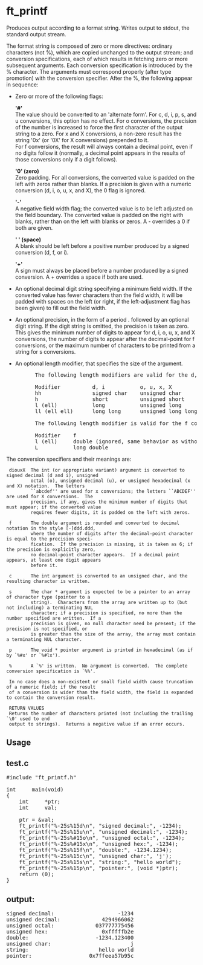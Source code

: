 # ft_printf


Produces output according to a format string.  Writes output to stdout, the standard output stream.

The format string is composed of zero or more directives: ordinary characters (not %), which are copied unchanged to the 
output stream; and conversion specifications, each of which results in fetching zero or more subsequent arguments.  Each 
conversion specification is introduced by the % character.  The arguments must correspond properly (after type promotion) 
with the conversion specifier.  After the %, the following appear in sequence:

* Zero or more of the following flags:

  __'#'__\
  The value should be converted to an 'alternate form'.  For c, d, i, p, s, and u conversions, this option has no 
  effect.  For o conversions, the precision of the number is increased to force the first character of the output string 
  to a zero.  For x and X conversions, a non-zero result has the string '0x' (or '0X' for X conversions) prepended to it.  
  For f conversions, the result will always contain a decimal point, even if no digits follow it (normally, a decimal point 
  appears in the results of those conversions only if a digit follows).

  __'0' (zero)__\
  Zero padding.  For all conversions, the converted value is padded on the left with zeros rather than blanks.  If a 
  precision is given with a numeric conversion (d, i, o, u, x, and X), the 0 flag is ignored.

  __'-'__\
   A negative field width flag; the converted value is to be left adjusted on the field boundary.  The converted value is 
   padded on the right with blanks, rather than on the left with blanks or zeros.  A - overrides a 0 if both are given.

  __' ' (space)__\
   A blank should be left before a positive number produced by a signed conversion (d, f, or i).

  __'+'__\
   A sign must always be placed before a number produced by a signed conversion.  A + overrides a space if both are used.

* An optional decimal digit string specifying a minimum field width.  If the converted value has fewer characters than the 
field width, it will be padded with spaces on the left (or right, if the left-adjustment flag has been given) to fill out 
the field width.

* An optional precision, in the form of a period . followed by an optional digit string.  If the digit string is omitted, 
the precision is taken as zero.  This gives the minimum number of digits to appear for d, i, o, u, x, and X conversions, 
the number of digits to appear after the decimal-point for f conversions, or the maximum number of characters to be printed 
from a string for s conversions.

* An optional length modifier, that specifies the size of the argument.  

<pre>
         The following length modifiers are valid for the d, i, o, u, x, or X conversion:
         
         Modifier          d, i           o, u, x, X
         hh                signed char    unsigned char
         h                 short          unsigned short
         l (ell)           long           unsigned long
         ll (ell ell)      long long      unsigned long long

         The following length modifier is valid for the f conversion:

         Modifier    f
         l (ell)     double (ignored, same behavior as without it)
         L           long double
</pre>

The conversion specifiers and their meanings are:

     diouxX  The int (or appropriate variant) argument is converted to signed decimal (d and i), unsigned
             octal (o), unsigned decimal (u), or unsigned hexadecimal (x and X) notation.  The letters
             ``abcdef'' are used for x conversions; the letters ``ABCDEF'' are used for X conversions.  The
             precision, if any, gives the minimum number of digits that must appear; if the converted value
             requires fewer digits, it is padded on the left with zeros.

     f       The double argument is rounded and converted to decimal notation in the style [-]ddd.ddd,
             where the number of digits after the decimal-point character is equal to the precision speci-
             fication.  If the precision is missing, it is taken as 6; if the precision is explicitly zero,
             no decimal-point character appears.  If a decimal point appears, at least one digit appears
             before it.

     c       The int argument is converted to an unsigned char, and the resulting character is written.

     s       The char * argument is expected to be a pointer to an array of character type (pointer to a
             string).  Characters from the array are written up to (but not including) a terminating NUL
             character; if a precision is specified, no more than the number specified are written.  If a
             precision is given, no null character need be present; if the precision is not specified, or
             is greater than the size of the array, the array must contain a terminating NUL character.

     p       The void * pointer argument is printed in hexadecimal (as if by `%#x' or `%#lx').

     %       A `%' is written.  No argument is converted.  The complete conversion specification is `%%'.

     In no case does a non-existent or small field width cause truncation of a numeric field; if the result
     of a conversion is wider than the field width, the field is expanded to contain the conversion result.

	 RETURN VALUES
     Returns the number of characters printed (not including the trailing `\0' used to end
     output to strings).  Returns a negative value if an error occurs.


Usage
-----

test.c
------
<pre>
#include "ft_printf.h"

int		main(void)
{
	int		*ptr;
	int		val;

	ptr = &val;
	ft_printf("%-25s%15d\n", "signed decimal:", -1234);
	ft_printf("%-25s%15u\n", "unsigned decimal:", -1234);
	ft_printf("%-25s%#15o\n", "unsigned octal:", -1234);
	ft_printf("%-25s%#15x\n", "unsigned hex:", -1234);
	ft_printf("%-25s%15f\n", "double:", -1234.1234);
	ft_printf("%-25s%15c\n", "unsigned char:", 'j');
	ft_printf("%-25s%15s\n", "string:", "hello world");
	ft_printf("%-25s%15p\n", "pointer:", (void *)ptr);
	return (0);
}
</pre>

output:
------------
<pre>
signed decimal:                    -1234
unsigned decimal:             4294966062
unsigned octal:             037777775456
unsigned hex:                 0xfffffb2e
double:                     -1234.123400
unsigned char:                         j
string:                      hello world
pointer:                  0x7ffeea57b95c
</pre>
